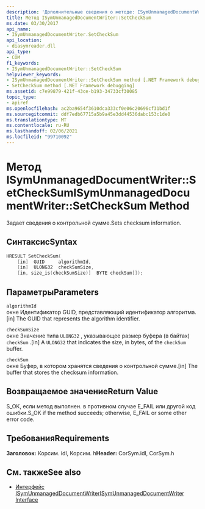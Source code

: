 ```yaml
---
description: 'Дополнительные сведения о методе: ISymUnmanagedDocumentWriter:: Сетчекксум'
title: Метод ISymUnmanagedDocumentWriter::SetCheckSum
ms.date: 03/30/2017
api_name:
- ISymUnmanagedDocumentWriter.SetCheckSum
api_location:
- diasymreader.dll
api_type:
- COM
f1_keywords:
- ISymUnmanagedDocumentWriter::SetCheckSum
helpviewer_keywords:
- ISymUnmanagedDocumentWriter::SetCheckSum method [.NET Framework debugging]
- SetCheckSum method [.NET Framework debugging]
ms.assetid: c7e99879-421f-43ce-b193-34733cf30085
topic_type:
- apiref
ms.openlocfilehash: ac2ba9654f3610dca333cf0e06c20696cf31bd1f
ms.sourcegitcommit: ddf7edb67715a5b9a45e3dd44536dabc153c1de0
ms.translationtype: MT
ms.contentlocale: ru-RU
ms.lasthandoff: 02/06/2021
ms.locfileid: "99710092"
---
```

# <a name="isymunmanageddocumentwritersetchecksum-method"></a><span data-ttu-id="92979-103">Метод ISymUnmanagedDocumentWriter::SetCheckSum</span><span class="sxs-lookup"><span data-stu-id="92979-103">ISymUnmanagedDocumentWriter::SetCheckSum Method</span></span>

<span data-ttu-id="92979-104">Задает сведения о контрольной сумме.</span><span class="sxs-lookup"><span data-stu-id="92979-104">Sets checksum information.</span></span>  
  
## <a name="syntax"></a><span data-ttu-id="92979-105">Синтаксис</span><span class="sxs-lookup"><span data-stu-id="92979-105">Syntax</span></span>  
  
```cpp  
HRESULT SetCheckSum(  
    [in]  GUID     algorithmId,  
    [in]  ULONG32  checkSumSize,  
    [in, size_is(checkSumSize)]  BYTE checkSum[]);  
```  
  
## <a name="parameters"></a><span data-ttu-id="92979-106">Параметры</span><span class="sxs-lookup"><span data-stu-id="92979-106">Parameters</span></span>  

 `algorithmId`  
 <span data-ttu-id="92979-107">окне Идентификатор GUID, представляющий идентификатор алгоритма.</span><span class="sxs-lookup"><span data-stu-id="92979-107">[in] The GUID that represents the algorithm identifier.</span></span>  
  
 `checkSumSize`  
 <span data-ttu-id="92979-108">окне Значение типа `ULONG32` , указывающее размер буфера (в байтах) `checkSum` .</span><span class="sxs-lookup"><span data-stu-id="92979-108">[in] A `ULONG32` that indicates the size, in bytes, of the `checkSum` buffer.</span></span>  
  
 `checkSum`  
 <span data-ttu-id="92979-109">окне Буфер, в котором хранятся сведения о контрольной сумме.</span><span class="sxs-lookup"><span data-stu-id="92979-109">[in] The buffer that stores the checksum information.</span></span>  
  
## <a name="return-value"></a><span data-ttu-id="92979-110">Возвращаемое значение</span><span class="sxs-lookup"><span data-stu-id="92979-110">Return Value</span></span>  

 <span data-ttu-id="92979-111">S_OK, если метод выполнен. в противном случае E_FAIL или другой код ошибки.</span><span class="sxs-lookup"><span data-stu-id="92979-111">S_OK if the method succeeds; otherwise, E_FAIL or some other error code.</span></span>  
  
## <a name="requirements"></a><span data-ttu-id="92979-112">Требования</span><span class="sxs-lookup"><span data-stu-id="92979-112">Requirements</span></span>  

 <span data-ttu-id="92979-113">**Заголовок:** Корсим. idl, Корсим. h</span><span class="sxs-lookup"><span data-stu-id="92979-113">**Header:** CorSym.idl, CorSym.h</span></span>  
  
## <a name="see-also"></a><span data-ttu-id="92979-114">См. также</span><span class="sxs-lookup"><span data-stu-id="92979-114">See also</span></span>

- [<span data-ttu-id="92979-115">Интерфейс ISymUnmanagedDocumentWriter</span><span class="sxs-lookup"><span data-stu-id="92979-115">ISymUnmanagedDocumentWriter Interface</span></span>](isymunmanageddocumentwriter-interface.md)
